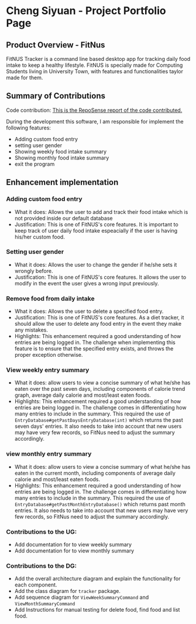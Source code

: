 # Cheng Siyuan - Project Portfolio Page

## Product Overview - FitNus
FitNUS Tracker is a command line based desktop app for tracking daily food intake to keep a healthy lifestyle.
FitNUS is specially made for Computing Students living in University Town, with features and
functionalities taylor made for them.

## Summary of Contributions
Code contribution: [This is the RepoSense report of the code contributed.](https://nus-cs2113-ay2122s1.github.io/tp-dashboard/?search=&sort=groupTitle&sortWithin=title&timeframe=commit&mergegroup=&groupSelect=groupByRepos&breakdown=true&checkedFileTypes=docs~functional-code~test-code~other&since=2021-09-25&tabOpen=true&tabType=authorship&tabAuthor=siyuancheng178&tabRepo=AY2122S1-CS2113T-W12-1%2Ftp%5Bmaster%5D&authorshipIsMergeGroup=false&authorshipFileTypes=docs~functional-code~test-code&authorshipIsBinaryFileTypeChecked=false)

During the development this software, I am responsible for implement the following features:
- Adding custom food entry
- setting user gender 
- Showing weekly food intake summary
- Showing monthly food intake summary
- exit the program


## Enhancement implementation

### Adding custom food entry

- What it does: Allows the user to add and track their food intake which is not provided inside our default database
- Justification: This is one of FitNUS's core features. It is important to keep track of user daily food intake espeacially
if the user is having his/her custom food.

### Setting user gender

- What it does: Allows the user to change the gender if he/she sets it wrongly before.
- Justification: This is one of FitNUS's core features. It allows the user to modify in the event the user gives a wrong input previously.

### Remove food from daily intake

- What it does: Allows the user to delete a specified food entry.
- Justification: This is one of FitNUS's core features. As a diet tracker, it should allow the user to
  delete any food entry in the event they make any mistakes.
- Highlights: This enhancement required a good understanding of how entries are being logged in. The challenge when
  implementing this feature is to ensure that the specified entry exists, and throws the proper exception otherwise.


### View weekly entry summary

- What it does: allow users to view a concise summary of what he/she has eaten over the past seven days, including 
components of calorie trend graph, average daily calorie and most/least eaten foods.
- Highlights: This enhancement required a good understanding of how entries are being logged in. The challenge comes in
  differentiating how many entries to include in the summary. This required the use of
  `EntryDatabase#getPastDaysEntryDatabase(int)` which returns the past seven days' entries. It also needs to take into account that new users may have very few records, so FitNus 
  need to adjust the summary accordingly.



### view monthly entry summary

- What it does: allow users to view a concise summary of what he/she has eaten in the current month, including components 
of average daily calorie and most/least eaten foods.
- Highlights: This enhancement required a good understanding of how entries are being logged in. The challenge comes in
differentiating how many entries to include in the summary. This required the use of
`EntryDatabase#getPastMonthEntryDatabase()` which returns past month entries. It also needs to take into account 
that new users may have very few records, so FitNus need to adjust the summary accordingly.


### Contributions to the UG:
- Add documentation for to view weekly summary
- Add documentation for to view monthly summary


### Contributions to the DG:
- Add the overall architecture diagram and explain the functionality for each component.
- Add the class diagram for `tracker` package.
- Add sequence diagram for `ViewWeekSummaryCommand` and `ViewMonthSummaryCommand`
- Add Instructions for manual testing for delete food, find food and list food.